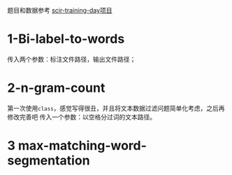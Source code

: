 题目和数据参考 [scir-training-day项目](https://github.com/shamy1997/scir-training-day)

# 1-Bi-label-to-words
传入两个参数：标注文件路径，输出文件路径；

# 2-n-gram-count
第一次使用`class`，感觉写得很丑，并且将文本数据过滤问题简单化考虑，之后再修改完善吧
传入一个参数：以空格分过词的文本路径。

# 3 max-matching-word-segmentation

